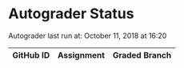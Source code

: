 # Autograder Status
Autograder last run at: October 11, 2018 at 16:20

| GitHub ID | Assignment | Graded Branch |
|-----------|------------|---------------|
